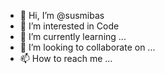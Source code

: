 - 👋 Hi, I’m @susmibas
- 👀 I’m interested in Code
- 🌱 I’m currently learning ...
- 💞️ I’m looking to collaborate on ...
- 📫 How to reach me ...

<!---
susmibas/susmibas is a ✨ special ✨ repository because its `README.md` (this file) appears on your GitHub profile.
You can click the Preview link to take a look at your changes.
--->
